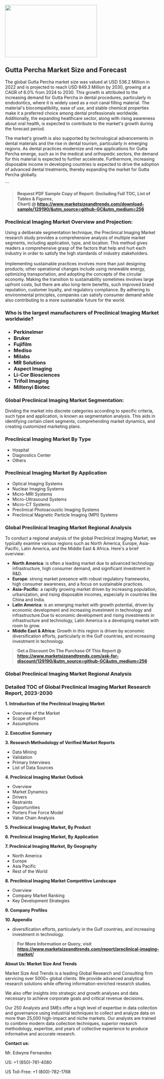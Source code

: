 <p><img class="alignnone size-medium wp-image-20088" src="https://ffe5etoiles.com/wp-content/uploads/2024/12/MST1-300x171.png" alt="" width="300" height="171" /></p><h2>Gutta Percha Market Size and Forecast</h2><p>The global Gutta Percha market size was valued at USD 536.2 Million in 2022 and is projected to reach USD 849.3 Million by 2030, growing at a CAGR of 6.0% from 2024 to 2030. This growth is attributed to the increasing demand for Gutta Percha in dental procedures, particularly in endodontics, where it is widely used as a root canal filling material. The material's biocompatibility, ease of use, and stable chemical properties make it a preferred choice among dental professionals worldwide. Additionally, the expanding healthcare sector, along with rising awareness about oral health, is expected to contribute to the market's growth during the forecast period.</p><p>The market's growth is also supported by technological advancements in dental materials and the rise in dental tourism, particularly in emerging regions. As dental practices modernize and new applications for Gutta Percha emerge, such as in the medical and orthopedic sectors, the demand for this material is expected to further accelerate. Furthermore, increasing disposable income in developing countries is expected to drive the adoption of advanced dental treatments, thereby expanding the market for Gutta Percha globally.</p>```</p><blockquote id="" class=""><strong>Request PDF Sample Copy of Report: (Including Full TOC, List of Tables &amp; Figures, Chart)&nbsp;@&nbsp;<strong><a href="https://www.marketsizeandtrends.com/download-sample/129190/&utm_source=github-GC&utm_medium=256" target="_blank">https://www.marketsizeandtrends.com/download-sample/129190/&utm_source=github-GC&utm_medium=256</a></strong></strong></blockquote><h3 id="" class="">Preclinical Imaging Market&nbsp;Overview and Projection:</h3><p id="" class="">Using a deliberate segmentation technique, the Preclinical Imaging Market research study provides a comprehensive analysis of multiple market segments, including application, type, and location. This method gives readers a comprehensive grasp of the factors that help and hurt each industry in order to satisfy the high standards of industry stakeholders. <br /> <br />Implementing sustainable practices involves more than just designing products; other operational changes include using renewable energy, optimizing transportation, and adopting the concepts of the circular economy. Making the transition to sustainability sometimes involves large upfront costs, but there are also long-term benefits, such improved brand reputation, customer loyalty, and regulatory compliance. By adhering to environmental principles, companies can satisfy consumer demand while also contributing to a more sustainable future for the world.</p><h3 id="" class="">Who is the largest manufacturers of&nbsp;Preclinical Imaging Market worldwide?</h3><h3 class=""><p><ul><li>Perkinelmer </li><li> Bruker </li><li> Fujifilm </li><li> Mediso </li><li> Milabs </li><li> MR Solutions </li><li> Aspect Imaging </li><li> Li-Cor Biosciences </li><li> Trifoil Imaging </li><li> Miltenyi Biotec</li></ul></p></h3><h3 id="" class="">Global&nbsp;Preclinical Imaging Market Segmentation:</h3><p id="" class="">Dividing the market into discrete categories according to specific criteria, such type and application, is known as segmentation analysis. This aids in identifying certain client segments, comprehending market dynamics, and creating customized marketing plans.</p><h3 id="" class="">Preclinical Imaging Market&nbsp;By Type</h3><p><p><ul><li>Hospital</li><li> Diagnostics Center</li><li> Others</p></li></ul></p></p><h3 id="" class="">Preclinical Imaging Market&nbsp;By Application</h3><p class=""><p><ul><li>Optical Imaging Systems</li><li> Nuclear Imaging Systems</li><li> Micro-MRI Systems</li><li> Micro-Ultrasound Systems</li><li> Micro-CT Systems</li><li> Preclinical Photoacoustic Imaging Systems</li><li> Preclinical Magnetic Particle Imaging (MPI) Systems</li></ul></p></p><h3 id="" class="">Global Preclinical Imaging Market Regional Analysis</h3><p id="" class="">To conduct a regional analysis of the global Preclinical Imaging Market, we typically examine various regions such as North America, Europe, Asia-Pacific, Latin America, and the Middle East &amp; Africa. Here's a brief overview:</p><ul><li><strong>North America</strong>: is often a leading market due to advanced technology infrastructure, high consumer demand, and significant investment in R&amp;D.</li><li><strong>Europe</strong>: strong market presence with robust regulatory frameworks, high consumer awareness, and a focus on sustainable practices.</li><li><strong>Asia-Pacific</strong>: a rapidly growing market driven by increasing population, urbanization, and rising disposable incomes, especially in countries like China and India.</li><li><strong>Latin America</strong>: is an emerging market with growth potential, driven by economic development and increasing investment in technology and infrastructure.Due to economic development and rising investments in infrastructure and technology, Latin America is a developing market with room to grow.</li><li><strong>Middle East &amp; Africa</strong>: Growth in this region is driven by economic diversification efforts, particularly in the Gulf countries, and increasing investment in technology.</li></ul><blockquote id="" class=""><strong>Get a Discount On The Purchase Of This Report @ <strong><a href="https://www.marketsizeandtrends.com/ask-for-discount/129190/&utm_source=github-GC&utm_medium=256" target="_blank">https://www.marketsizeandtrends.com/ask-for-discount/129190/&utm_source=github-GC&utm_medium=256</a></strong></strong></blockquote><h3 id="" class="">Global Preclinical Imaging Market Regional Analysis</h3><h3 id="" class="">Detailed TOC of Global Preclinical Imaging Market Research Report, 2023-2030</h3><p id="" class=""><strong>1. Introduction of the Preclinical Imaging Market</strong></p><ul><li>Overview of the Market</li><li>Scope of Report</li><li>Assumptions</li></ul><p id="" class=""><strong>2. Executive Summary</strong></p><p id="" class=""><strong>3. Research Methodology of Verified Market Reports</strong></p><ul><li>Data Mining</li><li>Validation</li><li>Primary Interviews</li><li>List of Data Sources</li></ul><p id="" class=""><strong>4. Preclinical Imaging Market Outlook</strong></p><ul><li>Overview</li><li>Market Dynamics</li><li>Drivers</li><li>Restraints</li><li>Opportunities</li><li>Porters Five Force Model</li><li>Value Chain Analysis</li></ul><p id="" class=""><strong>5. Preclinical Imaging Market, By Product</strong></p><p id="" class=""><strong>6. Preclinical Imaging Market, By Application</strong></p><p id="" class=""><strong>7. Preclinical Imaging Market, By Geography</strong></p><ul><li>North America</li><li>Europe</li><li>Asia Pacific</li><li>Rest of the World</li></ul><p id="" class=""><strong>8. Preclinical Imaging Market Competitive Landscape</strong></p><ul><li>Overview</li><li>Company Market Ranking</li><li>Key Development Strategies</li></ul><p id="" class=""><strong>9. Company Profiles</strong></p><p id="" class=""><strong>10. Appendix</strong></p><ul><li>diversification efforts, particularly in the Gulf countries, and increasing investment in technology.</li></ul><blockquote id="" class=""><strong>For More Information or Query, visit <strong><strong><a href="https://www.marketsizeandtrends.com/report/preclinical-imaging-market/" target="_blank">https://www.marketsizeandtrends.com/report/preclinical-imaging-market/</a></strong></strong></strong></blockquote><p id="" class=""><strong>About Us: Market Size And Trends</strong></p><p id="" class="">Market Size And Trends is a leading Global Research and Consulting firm servicing over 5000+ global clients. We provide advanced analytical research solutions while offering information-enriched research studies.</p><p id="" class="">We also offer insights into strategic and growth analyses and data necessary to achieve corporate goals and critical revenue decisions.</p><p id="" class="">Our 250 Analysts and SMEs offer a high level of expertise in data collection and governance using industrial techniques to collect and analyze data on more than 25,000 high-impact and niche markets. Our analysts are trained to combine modern data collection techniques, superior research methodology, expertise, and years of collective experience to produce informative and accurate research.</p><p id="" class=""><strong>Contact us:</strong></p><p id="" class="">Mr. Edwyne Fernandes</p><p id="" class="">US: +1 (650)-781-4080</p><p id="" class="">US Toll-Free: +1 (800)-782-1768</p>

